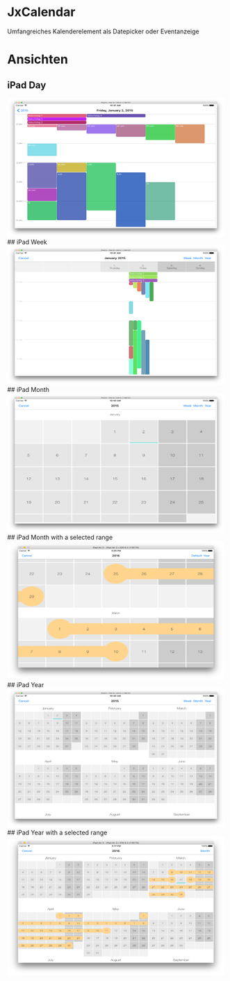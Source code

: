 # JxCalendar
Umfangreiches Kalenderelement als Datepicker oder Eventanzeige

# Ansichten
## iPad Day
<img src="https://github.com/JeanetteMueller/JxCalendar/blob/master/Screenshots/ipad_day.png" height="320" width="500" >
## iPad Week
<img src="https://github.com/JeanetteMueller/JxCalendar/blob/master/Screenshots/ipad_week.png" height="320" width="500" >
## iPad Month
<img src="https://github.com/JeanetteMueller/JxCalendar/blob/master/Screenshots/ipad_month.png" height="320" width="500" >
## iPad Month with a selected range
<img src="https://github.com/JeanetteMueller/JxCalendar/blob/master/Screenshots/ipad_month_range.png" height="320" width="500" >
## iPad Year
<img src="https://github.com/JeanetteMueller/JxCalendar/blob/master/Screenshots/ipad_year.png" height="320" width="500" >
## iPad Year with a selected range
<img src="https://github.com/JeanetteMueller/JxCalendar/blob/master/Screenshots/ipad_year_range.png" height="320" width="500" >
